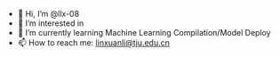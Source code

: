 - 👋 Hi, I’m @llx-08
- 👀 I’m interested in
- 🌱 I’m currently learning Machine Learning Compilation/Model Deploy
- 📫 How to reach me: linxuanli@tju.edu.cn

<!---
llx-08/llx-08 is a ✨ special ✨ repository because its `README.md` (this file) appears on your GitHub profile.
You can click the Preview link to take a look at your changes.
--->
